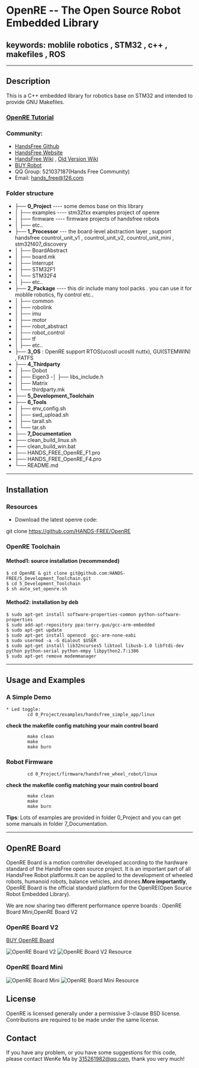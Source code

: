 # OpenRE -- The Open Source Robot Embedded Library 
## keywords: moblile robotics , STM32 , c++ , makefiles , ROS 

------------------------------------------------------------------------------
## Description

This is a C++ embedded library for robotics base on STM32 and intended to provide GNU Makefiles.    

### [OpenRE Tutorial](http://wiki.hfreetech.org/docs/OpenRE/)
    
###  Community: 
* [HandsFree Github](https://github.com/HANDS-FREE)   
* [HandsFree Website](http://www.zonewander.com/)   
* [HandsFree Wiki](http://wiki.hfreetech.org/) ,  [Old Version Wiki](http://wiki.handsfree.org.cn/)  
* [BUY Robot](https://shop145029875.taobao.com/?spm=a1z10.3-c.0.0.zpwB3d)     
* QQ Group: 521037187(Hands Free Community)   
* Email: hands_free@126.com   

###  Folder structure
- ├── **0_Project**   ----  some demos base on this library  
- │   ├── examples   ----   stm32fxx examples project of openre
- │   ├── firmware  ----  firmware projects of handsfree robots
- │   ├── etc..
- ├── **1_Processor**   --- the board-level abstraction layer ,   support handsfree countrol_unit_v1 , countrol_unit_v2, countrol_unit_mini , stm32f407_discovery     
- │   ├── BoardAbstract
- │   ├── board.mk
- │   ├── Interrupt
- │   ├── STM32F1
- │   └── STM32F4
- │   ├── etc..
- ├── **2_Package**  ----  this dir include many tool packs . you can use it for moblile robotics, fly control etc..    
- │   ├── common
- │   ├── robolink
- │   ├── imu
- │   ├── motor
- │   ├── robot_abstract
- │   ├── robot_control
- │   ├── tf
- │   ├── etc..
- ├── **3_OS**  : OpenRE support RTOS(ucosII ucosIII nuttx), GUI(STEMWIN) , FATFS   
- ├── **4_Thirdparty**
- │   ├── Dobot 
- │   ├── Eigen3
 -│   ├── libs_include.h
- │   ├── Matrix
- │   └── thirdparty.mk
- ├── **5_Development_Toolchain**
- ├── **6_Tools**
- │   ├── env_config.sh
- │   ├── swd_upload.sh
- │   ├── tarall.sh
- │   └── tar.sh
- ├── **7_Documentation**
- ├── clean_build_linux.sh
- ├── clean_build_win.bat
- ├── HANDS_FREE_OpenRE_F1.pro
- ├── HANDS_FREE_OpenRE_F4.pro
- └── README.md

---

## Installation
### Resources   
  * Download the latest openre code:      
 
 git clone https://github.com/HANDS-FREE/OpenRE      

### OpenRE Toolchain      
   
#### Method1:  source installation (recommended) 

```
$ cd OpenRE & git clone git@github.com:HANDS-FREE/5_Development_Toolchain.git    
$ cd 5_Development_Toolchain    
$ sh auto_set_openre.sh   
```

#### Method2:  installation by deb 
 
```
$ sudo apt-get install software-properties-common python-software-properties 
$ sudo add-apt-repository ppa:terry.guo/gcc-arm-embedded    
$ sudo apt-get update   
$ sudo apt-get install openocd  gcc-arm-none-eabi    
$ sudo usermod -a -G dialout $USER    
$ sudo apt-get install lib32ncurses5 libtool libusb-1.0 libftdi-dev python python-serial python-empy libpython2.7:i386    
$ sudo apt-get remove modemmanager    
```

---

## Usage and Examples

### A Simple Demo 
    * Led toggle:     
            cd 0_Project/examples/handsfree_simple_app/linux    
            
 **check the makefile config matching your main control board**      
             
            make clean
            make    
            make burn   

### Robot Firmware

            cd 0_Project/firmware/handsfree_wheel_robot/linux

 **check the makefile config  matching your main control board**      
             
            make clean
            make
            make burn

 **Tips**: Lots of examples are provided in folder 0_Project and you can get some manuals in folder 7_Documentation.

---

## OpenRE Board

OpenRE Board is a motion controller developed according to the hardware standard of the HandsFree open source project. It is an important part of all HandsFree Robot platforms.It can be applied to the development of wheeled robots, humanoid robots, balance vehicles, and drones.**More importantly**, OpenRE Board is the official standard platform for the OpenRE(Open Source Robot Embedded Library).

We are now sharing two different performance openre boards : OpenRE Board Mini,OpenRE Board V2

### OpenRE Board V2

[BUY OpenRE Board](https://item.taobao.com/item.htm?spm=a1z10.1-c-s.w4004-13256568658.6.75a944b8JqilvB&id=540531985871)

![OpenRE Board V2](7_Documentation/HandsFree_ControlUnit/OpenRE_Board.jpg)
![OpenRE Board V2 Resource](7_Documentation/HandsFree_ControlUnit/OpenRE_Board_Resource.jpg)

### OpenRE Board Mini

![OpenRE Board Mini](7_Documentation/HandsFree_ControlUnit/OpenRE_Board_Mini.jpg)
![OpenRE Board Mini Resource](7_Documentation/HandsFree_ControlUnit/OpenRE_Board_Mini_Resource.jpg)

## License

OpenRE is licensed generally under a permissive 3-clause BSD license. Contributions are required to be made under the same license.            
            
## Contact    

If you have any problem, or you have some suggestions for this code, please contact WenKe Ma by 315261982@qq.com, thank you very much!  
